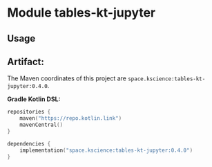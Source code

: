 # Module tables-kt-jupyter



## Usage

## Artifact:

The Maven coordinates of this project are `space.kscience:tables-kt-jupyter:0.4.0`.

**Gradle Kotlin DSL:**
```kotlin
repositories {
    maven("https://repo.kotlin.link")
    mavenCentral()
}

dependencies {
    implementation("space.kscience:tables-kt-jupyter:0.4.0")
}
```
